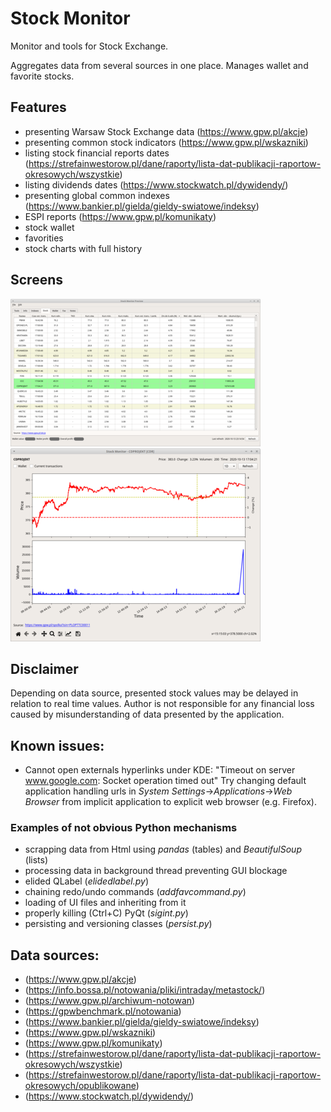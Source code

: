 # Stock Monitor

Monitor and tools for Stock Exchange. 

Aggregates data from several sources in one place. Manages wallet and favorite stocks.


## Features

- presenting Warsaw Stock Exchange data (https://www.gpw.pl/akcje)
- presenting common stock indicators (https://www.gpw.pl/wskazniki)
- listing stock financial reports dates (https://strefainwestorow.pl/dane/raporty/lista-dat-publikacji-raportow-okresowych/wszystkie)
- listing dividends dates (https://www.stockwatch.pl/dywidendy/)
- presenting global common indexes (https://www.bankier.pl/gielda/gieldy-swiatowe/indeksy)
- ESPI reports (https://www.gpw.pl/komunikaty)
- stock wallet
- favorities
- stock charts with full history 


## Screens

[![Stock table](doc/mainwindow-stock-small.png "Stock table")](doc/mainwindow-stock-big.png)
[![Stock chart](doc/stockchartwindow-small.png "Stock table")](doc/stockchartwindow-big.png)


## Disclaimer

Depending on data source, presented stock values may be delayed in relation to real time values.
Author is not responsible for any financial loss caused by misunderstanding of data presented by the application. 


## Known issues:

- Cannot open externals hyperlinks under KDE: "Timeout on server www.google.com: Socket operation timed out"
  Try changing default application handling urls in *System Settings*->*Applications*->*Web Browser* from implicit application to explicit web browser (e.g. Firefox).


### Examples of not obvious Python mechanisms

- scrapping data from Html using *pandas* (tables) and *BeautifulSoup* (lists) 
- processing data in background thread preventing GUI blockage
- elided QLabel (*elidedlabel.py*)
- chaining redo/undo commands (*addfavcommand.py*)
- loading of UI files and inheriting from it
- properly killing (Ctrl+C) PyQt (*sigint.py*)
- persisting and versioning classes (*persist.py*)


## Data sources:

- (https://www.gpw.pl/akcje)
- (https://info.bossa.pl/notowania/pliki/intraday/metastock/)
- (https://www.gpw.pl/archiwum-notowan)
- (https://gpwbenchmark.pl/notowania)
- (https://www.bankier.pl/gielda/gieldy-swiatowe/indeksy)
- (https://www.gpw.pl/wskazniki)
- (https://www.gpw.pl/komunikaty)
- (https://strefainwestorow.pl/dane/raporty/lista-dat-publikacji-raportow-okresowych/wszystkie)
- (https://strefainwestorow.pl/dane/raporty/lista-dat-publikacji-raportow-okresowych/opublikowane)
- (https://www.stockwatch.pl/dywidendy/)

